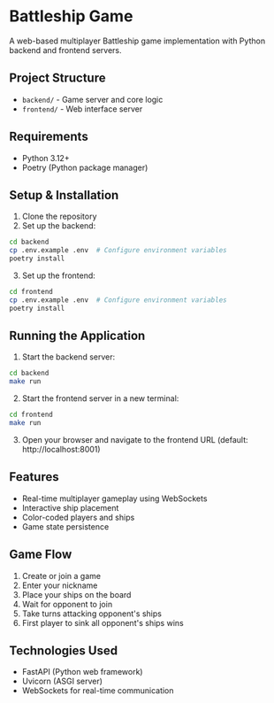# Battleship Game

A web-based multiplayer Battleship game implementation with Python backend and frontend servers.

## Project Structure

- `backend/` - Game server and core logic
- `frontend/` - Web interface server

## Requirements

- Python 3.12+
- Poetry (Python package manager)

## Setup & Installation

1. Clone the repository
2. Set up the backend:
```sh
cd backend
cp .env.example .env  # Configure environment variables
poetry install
```

3. Set up the frontend:
```sh
cd frontend
cp .env.example .env  # Configure environment variables
poetry install
```

## Running the Application

1. Start the backend server:
```sh
cd backend
make run
```

2. Start the frontend server in a new terminal:
```sh
cd frontend
make run
```

3. Open your browser and navigate to the frontend URL (default: http://localhost:8001)

## Features

- Real-time multiplayer gameplay using WebSockets
- Interactive ship placement
- Color-coded players and ships
- Game state persistence

## Game Flow

1. Create or join a game
2. Enter your nickname
3. Place your ships on the board
4. Wait for opponent to join
5. Take turns attacking opponent's ships
6. First player to sink all opponent's ships wins

## Technologies Used

- FastAPI (Python web framework)
- Uvicorn (ASGI server)
- WebSockets for real-time communication